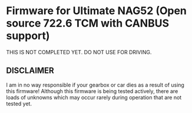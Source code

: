 # Firmware for Ultimate NAG52 (Open source 722.6 TCM with CANBUS support)

THIS IS NOT COMPLETED YET. DO NOT USE FOR DRIVING.

## DISCLAIMER

I am in no way responsible if your gearbox or car dies as a result of using this firmware!
Although this firmware is being tested actively, there are loads of unknowns which may occur rarely during operation that
are not tested yet.